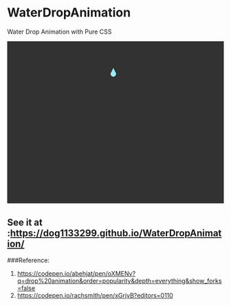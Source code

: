 # WaterDropAnimation
Water Drop Animation with Pure CSS

![WaterDropAnimation](src/WaterDropAnimation.gif)

## See it at :https://dog1133299.github.io/WaterDropAnimation/

###Reference:
1. https://codepen.io/abehjat/pen/oXMENv?q=drop%20animation&order=popularity&depth=everything&show_forks=false
2. https://codepen.io/rachsmith/pen/xGrjvB?editors=0110